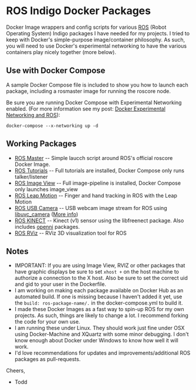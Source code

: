 # ROS Indigo Docker Packages

Docker Image wrappers and config scripts for various [ROS](http://www.ros.org/) (Robot Operating System) Indigo packages I have needed for my projects.  I tried to keep with Docker's simple-purpose image/container philosophy.  As such, you will need to use Docker's experimental networking to have the various containers play nicely together (more below).


## Use with Docker Compose

A sample Docker Compose file is included to show you how to launch each package, including a rosmaster image for running the roscore node.

Be sure you are running Docker Compose with Experimental Networking enabled. (For more information see my post: [Docker Experimental Networking and ROS](http://toddsampson.com/post/131227320927/docker-experimental-networking-and-ros)):

`docker-compose --x-networking up -d`


## Working Packages

* [ROS Master](http://wiki.ros.org/roscore) -- Simple laucch script around ROS's official roscore Docker Image.
* [ROS Tutorials](http://wiki.ros.org/ROS/Tutorials) -- Full tutorials are installed, Docker Compose only runs talker/listener
* [ROS Image View](http://wiki.ros.org/image_view) -- Full image-pipeline is installed, Docker Compose only launches image_view
* [ROS Leap Motion](http://wiki.ros.org/leap_motion) -- Finger and hand tracking in ROS with the Leap Motion
* [ROS USB Camera](http://wiki.ros.org/libuvc_camera) -- USB webcam image stream for ROS using [libuvc_camera](http://wiki.ros.org/libuvc_camera) ([More info](http://toddsampson.com/post/131447984382/ros-usb-sensor-input-in-docker))
* [ROS KINECT](http://wiki.ros.org/libfreenect) -- Kinect (v1) sensor using the libfreenect package.  Also includes [openni](http://wiki.ros.org/openni_launch) packages.
* [ROS RViz](http://wiki.ros.org/rviz) -- RViz 3D visualization tool for ROS


## Notes

* IMPORTANT: If you are using Image View, RVIZ or other packages that have graphic displays be sure to set `xhost +` on the host machine to authorize a connection to the X host.  Also be sure to set the correct uid and gid to your user in the Dockerfile.
* I am working on making each package available on Docker Hub as an automated build.  If one is missing because I haven't added it yet, use the `build: ros-package-name/.` in the docker-compose.yml to build it.
* I made these Docker Images as a fast way to spin-up ROS for my own projects.  As such, things are likely to change a lot.  I recommend forking the code for your own use.
* I am running these under Linux.  They should work just fine under OSX using Docker-Machine and XQuartz with some minor debugging.  I don't know enough about Docker under Windows to know how well it will work.
* I'd love recommendations for updates and improvements/additional ROS packages as pull-requests.

Cheers,
 - Todd
